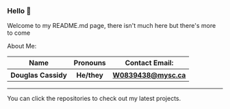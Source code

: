 <h3>Hello 👋</h3>
<div>
  <p>Welcome to my README.md page, there isn't much here but there's more to come</p>
</div>
<table>
  <tr>About Me:
    <th>Name</th>
    <th>Pronouns</th>
    <th>Contact Email:</th>
  </tr>
  <tr>
    <th>Douglas Cassidy</th>
    <th>He/they</th>
    <th><a href="mailto:W0839438@myscc.ca">W0839438@mysc.ca</th>
  </tr>
</table>
<hr>
<p>You can click the repositories to check out my latest projects.</p>
